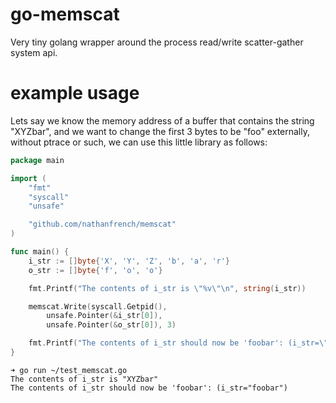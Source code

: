 # go-memscat

Very tiny golang wrapper around the process read/write scatter-gather system
api.


# example usage

Lets say we know the memory address of a buffer that contains the string
"XYZbar", and we want to change the first 3 bytes to be "foo" externally,
without ptrace or such, we can use this little library as follows:

```go
package main

import (
	"fmt"
	"syscall"
	"unsafe"

	"github.com/nathanfrench/memscat"
)

func main() {
	i_str := []byte{'X', 'Y', 'Z', 'b', 'a', 'r'}
	o_str := []byte{'f', 'o', 'o'}

	fmt.Printf("The contents of i_str is \"%v\"\n", string(i_str))

	memscat.Write(syscall.Getpid(),
		unsafe.Pointer(&i_str[0]),
		unsafe.Pointer(&o_str[0]), 3)

	fmt.Printf("The contents of i_str should now be 'foobar': (i_str=\"%v\")\n", string(i_str))
}
```

```shell
➜ go run ~/test_memscat.go
The contents of i_str is "XYZbar"
The contents of i_str should now be 'foobar': (i_str="foobar")
```

